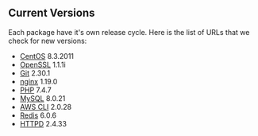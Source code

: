 Current Versions
-----------------

Each package have it's own release cycle. Here is the list of URLs that we check for new versions:

* [CentOS](https://wiki.centos.org/Manuals/ReleaseNotes) 8.3.2011
* [OpenSSL](https://github.com/openssl/openssl/releases) 1.1.1i
* [Git](https://github.com/git/git/releases) 2.30.1
* [nginx](https://nginx.org/en/download.html) 1.19.0
* [PHP](https://github.com/php/php-src/releases) 7.4.7
* [MySQL](https://dev.mysql.com/downloads/mysql/) 8.0.21
* [AWS CLI](https://github.com/aws/aws-cli/releases) 2.0.28
* [Redis](https://redis.io/download) 6.0.6
* [HTTPD](https://github.com/apache/httpd/releases) 2.4.33

